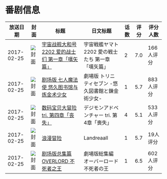 # 番剧信息

|放送日期|封面|标题|日文标题|话数|评分|评分人数|
|---|---|---|---|---|---|---|
|2017-02-25|![封面](https://lain.bgm.tv/pic/cover/c/d6/55/176025_iFooO.jpg)|[宇宙战舰大和号2202 爱的战士们 第一章「嚆矢篇」](https://bangumi.tv/subject/176025)|宇宙戦艦ヤマト2202 愛の戦士たち 第一章「嚆矢篇」|2|7.0|166人评分|
|2017-02-25|![封面](https://lain.bgm.tv/pic/cover/c/1d/d0/186570_5zm7P.jpg)|[剧场版 七人魔法使 悠久图书馆与炼金术少女](https://bangumi.tv/subject/186570)|劇場版 トリニティセブン -悠久図書館と錬金術少女-|1|5.7|883人评分|
|2017-02-25|![封面](https://lain.bgm.tv/pic/cover/c/01/bc/192202_B6A8U.jpg)|[数码宝贝大冒险 tri. 第四章「丧失」](https://bangumi.tv/subject/192202)|デジモンアドベンチャー tri. 第4章「喪失」|4|5.1|533人评分|
|2017-02-25|![封面](https://lain.bgm.tv/pic/cover/c/6f/79/193932_8aBj5.jpg)|[浪漫冒险](https://bangumi.tv/subject/193932)|Landreaall|1|5.7|19人评分|
|2017-02-25|![封面](https://lain.bgm.tv/pic/cover/c/1a/96/194036_iUGLE.jpg)|[剧场版总集篇 OVERLORD 不死者之王](https://bangumi.tv/subject/194036)|劇場版総集編 オーバーロード 不死者の王|1|6.5|602人评分|
